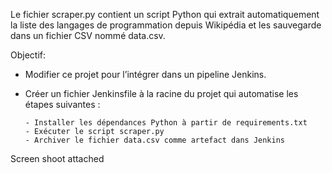 Le fichier scraper.py contient un script Python qui extrait automatiquement la liste des langages de programmation depuis Wikipédia et les sauvegarde dans un fichier CSV nommé data.csv.

Objectif: 
- Modifier ce projet pour l’intégrer dans un pipeline Jenkins.
- Créer un fichier Jenkinsfile à la racine du projet qui automatise les étapes suivantes :

      - Installer les dépendances Python à partir de requirements.txt
      - Exécuter le script scraper.py
      - Archiver le fichier data.csv comme artefact dans Jenkins
Screen shoot attached